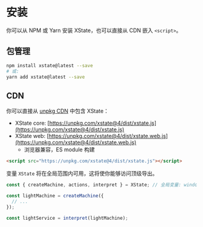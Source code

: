 # 安装

你可以从 NPM 或 Yarn 安装 XState，也可以直接从 CDN 嵌入 `<script>`。

## 包管理

```bash
npm install xstate@latest --save
# 或:
yarn add xstate@latest --save
```

## CDN

你可以直接从 [unpkg CDN](https://unpkg.com/xstate@4/dist/) 中包含 XState：

- XState core: [https://unpkg.com/xstate@4/dist/xstate.js](https://unpkg.com/xstate@4/dist/xstate.js)
- XState web: [https://unpkg.com/xstate@4/dist/xstate.web.js](https://unpkg.com/xstate@4/dist/xstate.web.js)
  - 浏览器兼容，ES module 构建

```html
<script src="https://unpkg.com/xstate@4/dist/xstate.js"></script>
```

变量 `XState` 将在全局范围内可用，这将使你能够访问顶级导出。

```js
const { createMachine, actions, interpret } = XState; // 全局变量: window.XState

const lightMachine = createMachine({
  // ...
});

const lightService = interpret(lightMachine);
```
